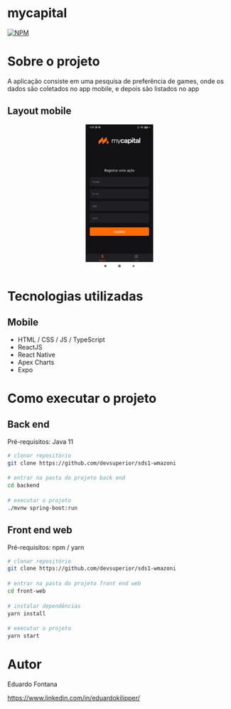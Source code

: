 # mycapital
[![NPM](https://img.shields.io/npm/l/react)](https://github.com/devsuperior/sds1-wmazoni/blob/master/LICENSE) 

# Sobre o projeto

A aplicação consiste em uma pesquisa de preferência de games, onde os dados são coletados no app mobile, e depois são listados no app 

## Layout mobile
<p align="center">
  <img src="assets/appImage.jpg" width="30%" height="30%">
</p>

# Tecnologias utilizadas

## Mobile
- HTML / CSS / JS / TypeScript
- ReactJS
- React Native
- Apex Charts
- Expo

# Como executar o projeto

## Back end
Pré-requisitos: Java 11

```bash
# clonar repositório
git clone https://github.com/devsuperior/sds1-wmazoni

# entrar na pasta do projeto back end
cd backend

# executar o projeto
./mvnw spring-boot:run
```

## Front end web
Pré-requisitos: npm / yarn

```bash
# clonar repositório
git clone https://github.com/devsuperior/sds1-wmazoni

# entrar na pasta do projeto front end web
cd front-web

# instalar dependências
yarn install

# executar o projeto
yarn start
```

# Autor

Eduardo Fontana

https://www.linkedin.com/in/eduardokilipper/


<!-- <p align="center">
  <img src="assets/logo.png" width="30%" height="30%">
</p>

<p align="center">
  <img src="assets/appImage.jpg" width="30%" height="30%">
</p>

## :fire: Setup


```
$ yarn install 

Ou

$ npm install
```
- Dar o build no aplicativo iOS ou Android:

```
$ react-native run-android

$ react-native run-ios 
 -->




